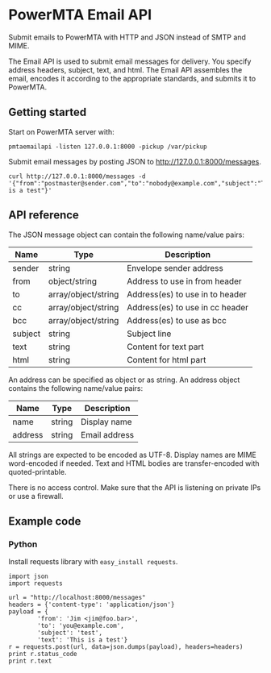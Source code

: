 # PowerMTA Email API

Submit emails to PowerMTA with HTTP and JSON instead of SMTP and MIME.

The Email API is used to submit email messages for delivery. You specify address headers, subject, text, and html. The Email API assembles the email, encodes it according to the appropriate standards, and submits it to PowerMTA.

## Getting started

Start on PowerMTA server with:

    pmtaemailapi -listen 127.0.0.1:8000 -pickup /var/pickup

Submit email messages by posting JSON to http://127.0.0.1:8000/messages.

    curl http://127.0.0.1:8000/messages -d '{"from":"postmaster@sender.com","to":"nobody@example.com","subject":"Test","text":"This is a test"}'

## API reference

The JSON message object can contain the following name/value pairs:

|Name   |Type               |Description                    |
|-------|-------------------|-------------------------------|
|sender |string             |Envelope sender address        |
|from   |object/string      |Address to use in from header  |
|to     |array/object/string|Address(es) to use in to header|
|cc     |array/object/string|Address(es) to use in cc header|
|bcc    |array/object/string|Address(es) to use as bcc      |
|subject|string             |Subject line                   |
|text   |string             |Content for text part          |
|html   |string             |Content for html part          |

An address can be specified as object or as string. An address object contains the following name/value pairs:

|Name   |Type               |Description                    |
|-------|-------------------|-------------------------------|
|name   |string             |Display name                   |
|address|string             |Email address                  |

All strings are expected to be encoded as UTF-8. Display names are MIME word-encoded if needed. Text and HTML bodies are transfer-encoded with quoted-printable.

There is no access control. Make sure that the API is listening on private IPs or use a firewall.

## Example code

### Python

Install requests library with `easy_install requests`.

    import json
    import requests

    url = "http://localhost:8000/messages"
    headers = {'content-type': 'application/json'}
    payload = {
            'from': 'Jim <jim@foo.bar>', 
            'to': 'you@example.com',
            'subject': 'test',
            'text': 'This is a test'}
    r = requests.post(url, data=json.dumps(payload), headers=headers)
    print r.status_code
    print r.text





